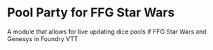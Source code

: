 # Pool Party for FFG Star Wars

A module that allows for live updating dice pools if FFG Star Wars and Genesys in Foundry VTT

